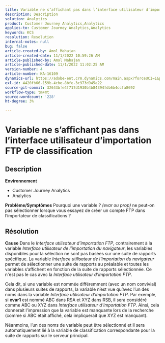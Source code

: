```yaml
---
title: Variable ne s’affichant pas dans l’interface utilisateur d’importation FTP de classification
description: Description
solution: Analytics
product: Customer Journey Analytics,Analytics
applies-to: Customer Journey Analytics,Analytics
keywords: KCS
resolution: Resolution
internal-notes: null
bug: false
article-created-by: Amol Mahajan
article-created-date: 11/1/2022 10:59:26 AM
article-published-by: Amol Mahajan
article-published-date: 11/1/2022 11:02:25 AM
version-number: 4
article-number: KA-16109
dynamics-url: https://adobe-ent.crm.dynamics.com/main.aspx?forceUCI=1&pagetype=entityrecord&etn=knowledgearticle&id=5dd8dc3b-d459-ed11-9561-6045bd006a22
exl-id: 4420fb66-159b-4cbe-8bfe-3c973d945a22
source-git-commit: 32643bfe4f717d1930b4b84394fdb6b4ccfa8692
workflow-type: tm+mt
source-wordcount: '228'
ht-degree: 3%

---
```


# Variable ne s’affichant pas dans l’interface utilisateur d’importation FTP de classification

## Description

<b>Environnement</b>
- Customer Journey Analytics
- Analytics



<b>Problème/Symptômes</b>
Pourquoi une variable ? *(evar ou prop)* ne peut-on pas sélectionner lorsque vous essayez de créer un compte FTP dans l’importateur de classifications ?


## Résolution

<b>Cause</b>
Dans le *Interface utilisateur d’importation FTP*, contrairement à la variable *Interface utilisateur de l’importation du navigateur*, les variables disponibles pour la sélection ne sont pas basées sur une suite de rapports spécifique. La variable *Interface utilisateur de l’importation du navigateur* permet de sélectionner une suite de rapports au préalable et toutes les variables s’affichent en fonction de la suite de rapports sélectionnée. Ce n&#39;est pas le cas avec la *Interface utilisateur d’importation FTP*.

Cela dit, si une variable est nommée différemment (avec un nom convivial) dans plusieurs suites de rapports, la variable n’est vue qu’avec l’un des noms dans la variable *Interface utilisateur d’importation FTP*. Par exemple, si <b>evar1</b> est nommé ABC dans RSA et XYZ dans RSB, il sera considéré comme ABC ou XYZ dans *Interface utilisateur d’importation FTP*. Ainsi, cela donnerait l’impression que la variable est manquante lors de la recherche (comme si ABC était affiché, cela impliquerait que XYZ est manquant).

Néanmoins, l’un des noms de variable peut être sélectionné et il sera automatiquement lié à la variable de classification correspondante pour la suite de rapports sur le serveur principal.
